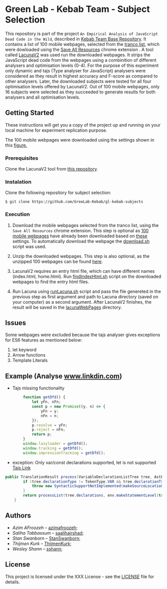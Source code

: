 # Green Lab - Kebab Team - Subject Selection

This repository is part of the project ``An Empirical Analysis of JavaScript Dead Code in the Wild``, described in [Kebab Team  Base Repository](https://github.com/GreeLab-Kebab/gl-kebab). It contains a list of 100 mobile webpages, selected from the [tranco list](https://tranco-list.eu/), which were dowloaded using the [Save All Resources](https://chrome.google.com/webstore/detail/save-all-resources/abpdnfjocnmdomablahdcfnoggeeiedb?hl=en) chrome extension . A tool called [LacunaV2](https://github.com/GreeLab-Kebab/LacunaV2) was used run the downloaded webpages. It strips the JavaScript dead code from the webpages using a combinition of different analysers and optimisation levels (0-4). For the purpose of this experiment only dynamic and tajs (Type analyser for JavaScript) analysers were considered as they result in highest accuracy and F-score as compared to other analysers. Later, the downloaded subjects were tested for all four optimisation levels offered by LacunaV2. Out of 100 mobile webpages, only 16 subjects were selected as they succeeded to generate results for both analysers and all optimisation levels.


## Getting Started

These instructions will get you a copy of the project up and running on your local machine for experiment replication purpose.

The 100 mobile webpages were downloaded using the settings shown in this [figure.](https://user-images.githubusercontent.com/35984622/67622865-000c6e00-f81f-11e9-8d10-e55122d1d652.png)

### Prerequisites

Clone the LacunaV2 tool from [this repository](https://github.com/GreeLab-Kebab/LacunaV2).

### Instalation

Clone the following repository for subject selection:

```Console
$ git clone https://github.com/GreeLab-Kebab/gl-kebab-subjects   
```

### Execution
1. Download the mobile webpages selected from the tranco list, using the ```Save All Resources``` chrome extension. This step is optional as [100 mobile webpages](https://github.com/GreeLab-Kebab/gl-kebab-subjects/tree/master/100-unzipped-webpages) have already been downloaded based on [these](https://user-images.githubusercontent.com/35984622/67622865-000c6e00-f81f-11e9-8d10-e55122d1d652.png) settings. To automatically download the webpage the [download.sh](https://github.com/GreeLab-Kebab/gl-kebab-subjects/blob/master/download.sh) script was used.

2. Unzip the downloaded webpages. This step is also optional, as the unzipped 100 webpages can be found [here](https://github.com/GreeLab-Kebab/gl-kebab-subjects/tree/master/100-unzipped-webpages).

3. LacunaV2 requires an entry html file, which can have different names (index.html, home.html). Run [findIndexHtml.sh](https://github.com/GreeLab-Kebab/gl-kebab-subjects/blob/master/findIndexHtml.sh) script on the downloaded webpages to find the entry html files.

4. Run Lacuna using [runLacuna.sh](https://github.com/GreeLab-Kebab/gl-kebab-subjects/blob/master/runLacuna.sh) script and pass the file genereted in the previous step as first argument and path to Lacuna directory (saved on your computer) as a second argument. After LacunaV2 finishes, the result will be saved in the [lacunaWebPages](https://github.com/GreeLab-Kebab/gl-kebab-subjects/tree/master/lacunaWebPages) directory.

## Issues

Some webpages were excluded because the tajs analyser gives exceptions for ES6 features as mentioned below:
1. let keyword
2. Arrow functions
3. Template Literals

## Example (Analyse www.linkdin.com)

- Tajs missing functionality
```JavaScript 
        function getDfd() {
            let yFn, nFn;
            const p = new Promise((y, n) => {
                yFn = y;
                nFn = n;
            });
            p.resolve = yFn;
            p.reject = nFn;
            return p;
        }
        window.lazyloader = getDfd();
        window.tracking = getDfd();
        window.impressionTracking = getDfd();
```
- exception: Only var/const declarations supported, let is not supported
[Tajs Link](https://github.com/cs-au-dk/TAJS/blob/a519cdd38261ba143b5f21ee917c86839c180469/src/dk/brics/tajs/js2flowgraph/FunctionBuilder.java#L1549)

```java
public TranslationResult process(VariableDeclarationListTree tree, AstEnv env) {
        if (tree.declarationType != TokenType.VAR && tree.declarationType != TokenType.CONST /* TODO: unsound to treat as var, but unlikely to be an issue in practice (GitHub #182) */) {
            throw new SyntacticSupportNotImplemented(makeSourceLocation(tree) + ": Only var/const declarations supported, " + tree.declarationType + " is not supported");
        }
        return processList(tree.declarations, env.makeStatementLevel(true));
    }
```

## Authors 

- *Azim AFroozeh* &ndash; [azimafroozeh](https://github.com/azimafroozeh);
- *Saliha Tabbassum* &ndash; [saalihairshad](https://github.com/saalihairshad); 
- *Stan Swanborn* &ndash; [StanSwanborn](https://github.com/StanSwanborn);
- *Thijmen Kurk* &ndash; [ThijmenKurk](https://github.com/ThijmenKurk);
- *Wesley Shann* &ndash; [sshann](https://github.com/sshann);

## License

This project is licensed under the XXX License - see the [LICENSE](LICENSE) file for details.




